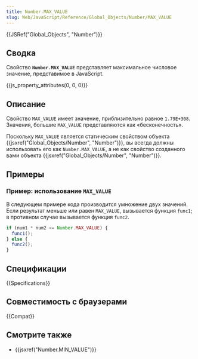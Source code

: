 ```yaml
---
title: Number.MAX_VALUE
slug: Web/JavaScript/Reference/Global_Objects/Number/MAX_VALUE
---
```


{{JSRef("Global_Objects", "Number")}}

## Сводка

Свойство **`Number.MAX_VALUE`** представляет максимальное числовое значение, представимое в JavaScript.

{{js_property_attributes(0, 0, 0)}}

## Описание

Свойство `MAX_VALUE` имеет значение, приблизительно равное `1.79E+308`. Значения, большие `MAX_VALUE` представляются как «бесконечность».

Поскольку `MAX_VALUE` является статическим свойством объекта {{jsxref("Global_Objects/Number", "Number")}}, вы всегда должны использовать его как `Number.MAX_VALUE`, а не как свойство созданного вами объекта {{jsxref("Global_Objects/Number", "Number")}}.

## Примеры

### Пример: использование `MAX_VALUE`

В следующем примере кода производится умножение двух значений. Если результат меньше или равен `MAX_VALUE`, вызывается функция `func1`; в противном случае вызывается функция `func2`.

```js
if (num1 * num2 <= Number.MAX_VALUE) {
  func1();
} else {
  func2();
}
```

## Спецификации

{{Specifications}}

## Совместимость с браузерами

{{Compat}}

## Смотрите также

- {{jsxref("Number.MIN_VALUE")}}
